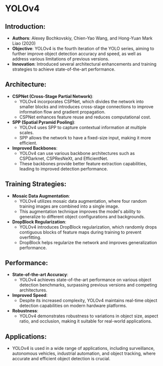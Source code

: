 # YOLOv4

## Introduction:
- **Authors**: Alexey Bochkovskiy, Chien-Yao Wang, and Hong-Yuan Mark Liao (2020)
- **Objective**: YOLOv4 is the fourth iteration of the YOLO series, aiming to further improve object detection accuracy and speed, as well as address various limitations of previous versions.
- **Innovation**: Introduced several architectural enhancements and training strategies to achieve state-of-the-art performance.

## Architecture:
- **CSPNet (Cross-Stage Partial Network)**:
  - YOLOv4 incorporates CSPNet, which divides the network into smaller blocks and introduces cross-stage connections to improve information flow and gradient propagation.
  - CSPNet enhances feature reuse and reduces computational cost.
- **SPP (Spatial Pyramid Pooling)**:
  - YOLOv4 uses SPP to capture contextual information at multiple scales.
  - SPP allows the network to have a fixed-size input, making it more efficient.
- **Improved Backbones**:
  - YOLOv4 can use various backbone architectures such as CSPDarknet, CSPResNeXt, and EfficientNet.
  - These backbones provide better feature extraction capabilities, leading to improved detection performance.

## Training Strategies:
- **Mosaic Data Augmentation**:
  - YOLOv4 utilizes mosaic data augmentation, where four random training images are combined into a single image.
  - This augmentation technique improves the model's ability to generalize to different object configurations and backgrounds.
- **DropBlock Regularization**:
  - YOLOv4 introduces DropBlock regularization, which randomly drops contiguous blocks of feature maps during training to prevent overfitting.
  - DropBlock helps regularize the network and improves generalization performance.

## Performance:
- **State-of-the-art Accuracy**:
  - YOLOv4 achieves state-of-the-art performance on various object detection benchmarks, surpassing previous versions and competing architectures.
- **Improved Speed**:
  - Despite its increased complexity, YOLOv4 maintains real-time object detection capabilities on modern hardware platforms.
- **Robustness**:
  - YOLOv4 demonstrates robustness to variations in object size, aspect ratio, and occlusion, making it suitable for real-world applications.

## Applications:
- YOLOv4 is used in a wide range of applications, including surveillance, autonomous vehicles, industrial automation, and object tracking, where accurate and efficient object detection is crucial.

